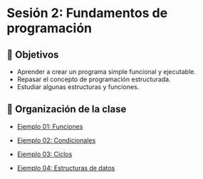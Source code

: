 # Sesión 2: Fundamentos de programación

## :dart: Objetivos

- Aprender a crear un programa simple funcional y ejecutable. 
- Repasar el concepto de programación estructurada.
- Estudiar algunas estructuras y funciones.

## 📂 Organización de la clase

- [Ejemplo 01: Funciones](Ejemplo-01/Readme.md)
	
- [Ejemplo 02: Condicionales](Ejemplo-02/Readme.md)
	
- [Ejemplo 03: Ciclos](Ejemplo-03/Readme.md)

- [Ejemplo 04: Estructuras de datos](Ejemplo-04/Readme.md)

